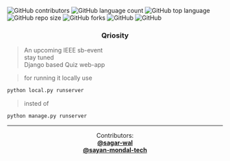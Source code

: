 ![GitHub contributors](https://img.shields.io/github/contributors/sayan-mondal-tech/Qriosity2.0?color=cyan&style=plastic)
![GitHub language count](https://img.shields.io/github/languages/count/sayan-mondal-tech/Qriosity2.0)
![GitHub top language](https://img.shields.io/github/languages/top/sayan-mondal-tech/Qriosity2.0)
![GitHub repo size](https://img.shields.io/github/repo-size/sayan-mondal-tech/Qriosity2.0)
![GitHub forks](https://img.shields.io/github/forks/sagar-wal/Qriosity2.0?style=social)
![GitHub](https://img.shields.io/github/license/sayan-mondal-tech/Qriosity2.0)
![GitHub](https://img.shields.io/badge/Qriosity2.0-build-lightgrey)

<h3 align="center">Qriosity</h3>

> An upcoming IEEE sb-event<br>
> stay tuned<br>
> Django based Quiz web-app<br>

> for running it locally use

```sh
python local.py runserver
```

> insted of

```sh
python manage.py runserver
```

<hr>
  <p align="center">
    Contributors:
    <br />
    <a href="https://github.com/sagar-wal"><strong>@sagar-wal</strong></a>
    <br />
  <a href="https://github.com/sayan-mondal-tech"><strong>@sayan-mondal-tech</strong></a>
    <br />
  </p>
